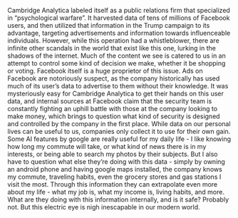 Cambridge Analytica labeled itself as a public relations firm that specialized in “psychological warfare”. It harvested data of tens of millions of Facebook users, and then utilized that information in the Trump campaign to its advantage, targeting advertisements and information towards influenceable individuals. However, while this operation had a whistleblower, there are infinite other scandals in the world that exist like this one, lurking in the shadows of the internet. Much of the content we see is catered to us in an attempt to control some kind of decision we make, whether it be shopping or voting. 
Facebook itself is a huge proprietor of this issue. Ads on Facebook are notoriously suspect, as the company historically has used much of its user’s data to advertise to them without their knowledge. It was mysteriously easy for Cambridge Analytica to get their hands on this user data, and internal sources at Facebook claim that the security team is constantly fighting an uphill battle with those at the company looking to make money, which brings to question what kind of security is designed and controlled by the company in the first place. 
While data on our personal lives can be useful to us, companies only collect it to use for their own gain. Some AI features by google are really useful for my daily life - I like knowing how long my commute will take, or what kind of news there is in my interests, or being able to search my photos by their subjects. But I also have to question what else they’re doing with this data - simply by owning an android phone and having google maps installed, the company knows my commute, traveling habits, even the grocery stores and gas stations I visit the most. Through this information they can extrapolate even more about my life - what my job is, what my income is, living habits, and more. What are they doing with this information internally, and is it safe? Probably not. But this electric eye is nigh inescapable in our modern world.

